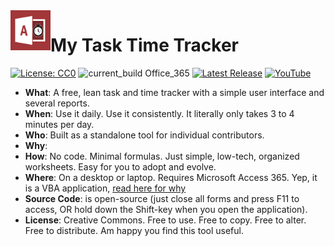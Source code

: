 <img align="left" src="https://github.com/DataResearchLabs/my_task_time_tracker/blob/main/img/application_icon.png" width="64px">

# My Task Time Tracker
[![License: CC0](https://img.shields.io/badge/License-CC0-red)](LICENSE "Creative Commons Zero License by DataResearchLabs (effectively = Public Domain")
![current_build Office_365](https://img.shields.io/badge/Access_Version-Office_365-yellow)
[![Latest Release](https://img.shields.io/badge/Latest_Release-4.02.44310-blue)](https://github.com/DataResearchLabs/my_task_time_tracker/tree/main/download)
[![YouTube](https://img.shields.io/badge/YouTube-DataResearchLabs-brightgreen)](http://www.DataResearchLabs.com)


* **What**: A free, lean task and time tracker with a simple user interface and several reports.<br>
* **When**: Use it daily.  Use it consistently.  It literally only takes 3 to 4 minutes per day.<br>
* **Who**: Built as a standalone tool for individual contributors.<br>
* **Why**: <br>
* **How**: No code.  Minimal formulas.  Just simple, low-tech, organized worksheets.  Easy for you to adopt and evolve.<br>
* **Where**: On a desktop or laptop.  Requires Microsoft Access 365.  Yep, it is a VBA application, [read here for why](https://github.com/DataResearchLabs/my_task_time_tracker/blob/main/src/SOURCE_CODE.md#whyMicrosoftAccess)
* **Source Code**: is open-source (just close all forms and press F11 to access, OR hold down the Shift-key when you open the application).
* **License**: Creative Commons.  Free to use.  Free to copy.  Free to alter.  Free to distribute.  Am happy you find this tool useful.<br>

